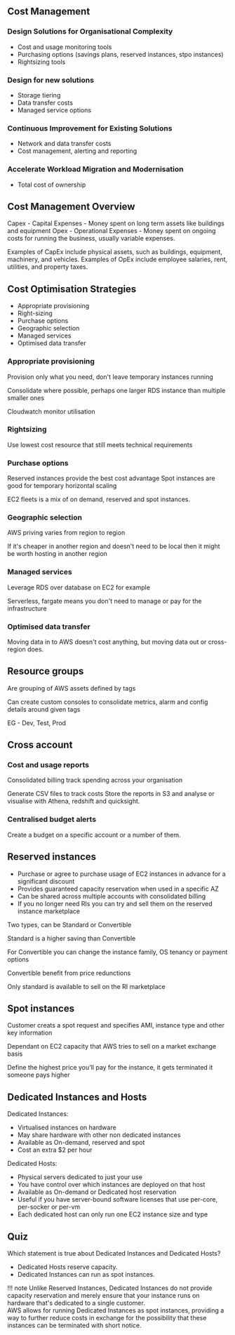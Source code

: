 ## Cost Management

### Design Solutions for Organisational Complexity

- Cost and usage monitoring tools
- Purchasing options (savings plans, reserved instances, stpo instances)
- Rightsizing tools

### Design for new solutions

- Storage tiering
- Data transfer costs
- Managed service options

### Continuous Improvement for Existing Solutions

- Network and data transfer costs
- Cost management, alerting and reporting

### Accelerate Workload Migration and Modernisation

- Total cost of ownership

## Cost Management Overview

Capex - Capital Expenses - Money spent on long term assets like buildings and equipment
Opex - Operational Expenses - Money spent on ongoing costs for running the business, usually variable expenses.

Examples of CapEx include physical assets, such as buildings, equipment, machinery, and vehicles. 
Examples of OpEx include employee salaries, rent, utilities, and property taxes.

## Cost Optimisation Strategies

- Appropriate provisioning
- Right-sizing
- Purchase options
- Geographic selection
- Managed services
- Optimised data transfer

### Appropriate provisioning

Provision only what you need, don't leave temporary instances running

Consolidate where possible, perhaps one larger RDS instance than multiple smaller ones

Cloudwatch monitor utilisation

### Rightsizing

Use lowest cost resource that still meets technical requirements

### Purchase options

Reserved instances provide the best cost advantage
Spot instances are good for temporary horizontal scaling

EC2 fleets is a mix of on demand, reserved and spot instances.

### Geographic selection

AWS priving varies from region to region

If it's cheaper in another region and doesn't need to be local then it might be worth hosting in another region

### Managed services

Leverage RDS over database on EC2 for example

Serverless, fargate means you don't need to manage or pay for the infrastructure

### Optimised data transfer

Moving data in to AWS doesn't cost anything, but moving data out or cross-region does.

## Resource groups

Are grouping of AWS assets defined by tags

Can create custom consoles to consolidate metrics, alarm and config details around given tags

EG - Dev, Test, Prod

## Cross account

### Cost and usage reports

Consolidated billing track spending across your organisation

Generate CSV files to track costs
Store the reports in S3 and analyse or visualise with Athena, redshift and quicksight.

### Centralised budget alerts

Create a budget on a specific account or a number of them.

## Reserved instances

- Purchase or agree to purchase usage of EC2 instances in advance for a significant discount
- Provides guaranteed capacity reservation when used in a specific AZ
- Can be shared across multiple accounts with consolidated billing
- If you no longer need RIs you can try and sell them on the reserved instance marketplace

Two types, can be Standard or Convertible

Standard is a higher saving than Convertible

For Convertible you can change the instance family, OS tenancy or payment options

Convertible benefit from price redunctions

Only standard is available to sell on the RI marketplace

## Spot instances

Customer creats a spot request and specifies AMI, instance type and other key information

Dependant on EC2 capacity that AWS tries to sell on a market exchange basis

Define the highest price you'll pay for the instance, it gets terminated it someone pays higher

## Dedicated Instances and Hosts

Dedicated Instances:

- Virtualised instances on hardware
- May share hardware with other non dedicated instances
- Available as On-demand, reserved and spot
- Cost an extra $2 per hour

Dedicated Hosts:

- Physical servers dedicated to just your use
- You have control over which instances are deployed on that host
- Available as On-demand or Dedicated host reservation
- Useful if you have server-bound software licenses that use per-core, per-socker or per-vm
- Each dedicated host can only run one EC2 instance size and type

## Quiz

Which statement is true about Dedicated Instances and Dedicated Hosts?

- Dedicated Hosts reserve capacity.
- Dedicated Instances can run as spot instances.

!!! note
    Unlike Reserved Instances, Dedicated Instances do not provide capacity reservation and merely ensure that your instance runs on hardware that's dedicated to a single customer.<br>
    AWS allows for running Dedicated Instances as spot instances, providing a way to further reduce costs in exchange for the possibility that these instances can be terminated with short notice.
